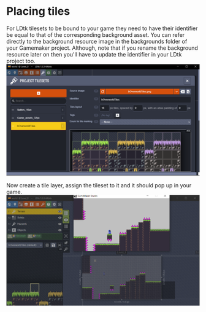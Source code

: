 # Placing tiles
For LDtk tilesets to be bound to your game they need to have their identifier be equal to that of the corresponding background asset.
You can refer directly to the background resource image in the backgrounds folder of your Gamemaker project.
Although, note that if you rename the background resource later on then you'll have to update the identifier in your LDtk project too.
![Creating a LDtk tileset](ldtk-tileset.png)

Now create a tile layer, assign the tileset to it and it should pop up in your game.
![A tiled room using LDtk](tiled-room.png)